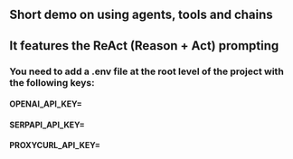 ## Short demo on using agents, tools and chains
## It features the ReAct (Reason + Act) prompting


### You need to add a .env file at the root level of the project with the following keys:


#### OPENAI_API_KEY=<your API key>
#### SERPAPI_API_KEY=<your API key>
#### PROXYCURL_API_KEY=<your API key>
